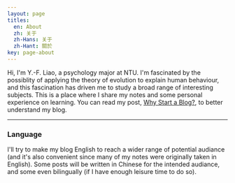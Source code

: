 ```yaml
---
layout: page
titles:
  en: About
  zh: 关于
  zh-Hans: 关于
  zh-Hant: 關於
key: page-about
---
```


Hi, I'm Y.-F. Liao, a psychology major at NTU. I'm fascinated by the possiblity of applying the theory of evolution to explain human behaviour, and this fascination has driven me to study a broad range of interesting subjects. This is a place where I share my notes and some personal experience on learning. You can read my post, [Why Start a Blog?](https://liao961120.github.io/2017/11/26/why-start-a-blog.html), to better understand my blog.

----------------------
### Language
I'll try to make my blog English to reach a wider range of potential audiance (and it's also convenient since many of my notes were originally taken in English). Some posts will be written in Chinese for the intended audiance, and some even bilingually (if I have enough leisure time to do so).

